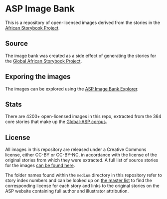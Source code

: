 # ASP Image Bank
This is a repository of open-licensed images derived from the stories in the [African Storybook Project](http://africanstorybook.org/).

## Source
The image bank was created as a side effect of generating the stories for the [Global African Storybook Project](https://global-asp.github.io/).

## Exporing the images
The images can be explored using the [ASP Image Bank Explorer](https://github.com/dohliam/imagebank-explorer).

## Stats
There are 4200+ open-licensed images in this repo, extracted from the 364 core stories that make up the [Global-ASP corpus](https://github.com/global-asp/asp-source).

## License
All images in this repository are released under a Creative Commons license, either CC-BY or CC-BY-NC, in accordance with the license of the original stories from which they were extracted. A full list of source stories for the images [can be found here](https://global-asp.github.io/stories/master.html).

The folder names found within the `medium` directory in this repository refer to story index numbers and can be looked up on [the master list](https://global-asp.github.io/stories/master.html) to find the corresponding license for each story and links to the original stories on the ASP website containing full author and illustrator attribution.
